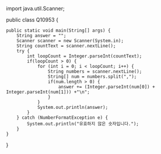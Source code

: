 import java.util.Scanner;  
  
public class Q10953 {  
  
    public static void main(String[] args) {  
        String answer = "";  
        Scanner scanner = new Scanner(System.in);  
        String countText = scanner.nextLine();  
        try {  
            int loopCount = Integer.parseInt(countText);  
            if(loopCount > 0) {  
                for (int i = 0; i < loopCount; i++) {  
                    String numbers = scanner.nextLine();  
                    String[] num = numbers.split(",");  
                    if(num.length > 0) {  
                        answer += (Integer.parseInt(num[0]) + Integer.parseInt(num[1])) +"\n";  
                    }  
                }  
                System.out.println(answer);  
            }  
        } catch (NumberFormatException e) {  
            System.out.println("유효하지 않은 숫자입니다.");  
        }  
    }  
}